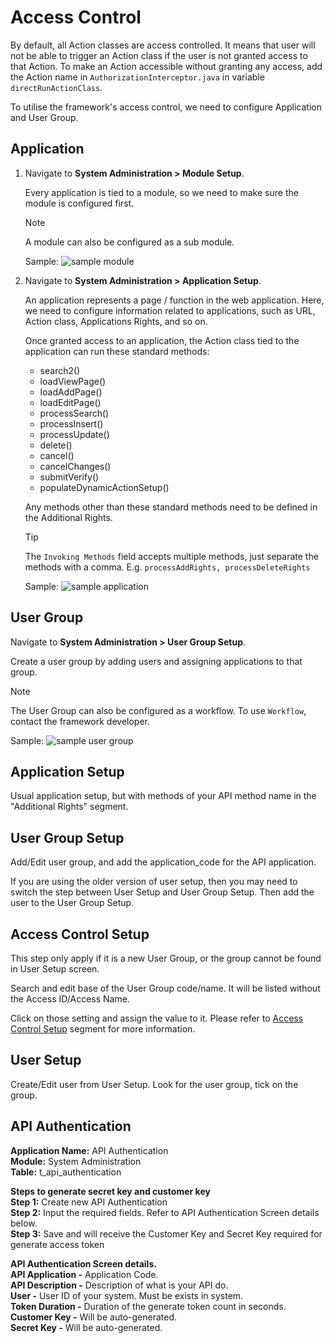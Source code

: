 # Access Control

By default, all Action classes are access controlled. It means that user will not be able to trigger an Action class if the user is not granted access to that Action. To make an Action accessible without granting any access, add the Action name in `AuthorizationInterceptor.java` in variable `directRunActionClass`.

To utilise the framework's access control, we need to configure Application and User Group.

## Application

1. Navigate to **System Administration > Module Setup**.

	Every application is tied to a module, so we need to make sure the module is configured first.
		
	> [!NOTE]
	> A module can also be configured as a sub module.
	
	Sample:	
	<img class="img-bordered" src="/sdsfw_docs/images/access-control/sample-module.png" alt="sample module" />
	
1. Navigate to **System Administration > Application Setup**.

	An application represents a page / function in the web application. Here, we need to configure information related to applications, such as URL, Action class, Applications Rights, and so on.

	Once granted access to an application, the Action class tied to the application can run these standard methods:
		
	<ul>
		<li>search2()</li>
		<li>loadViewPage()</li>
		<li>loadAddPage()</li>
		<li>loadEditPage()</li>
		<li>processSearch()</li>
		<li>processInsert()</li>
		<li>processUpdate()</li>
		<li>delete()</li>
		<li>cancel()</li>
		<li>cancelChanges()</li>
		<li>submitVerify()</li>
		<li>populateDynamicActionSetup()</li>
	</ul>
			
	Any methods other than these standard methods need to be defined in the Additional Rights.
	
	> [!TIP]
	> The `Invoking Methods` field accepts multiple methods, just separate the methods with a comma. E.g. `processAddRights, processDeleteRights`
		
	Sample:	
	<img class="img-bordered" src="/sdsfw_docs/images/access-control/sample-application.png" alt="sample application" />
		
## User Group

Navigate to **System Administration > User Group Setup**.

Create a user group by adding users and assigning applications to that group.

> [!NOTE]
> The User Group can also be configured as a workflow. To use `Workflow`, contact the framework developer.

Sample:	
<img class="img-bordered" src="/sdsfw_docs/images/access-control/sample-user-group.png" alt="sample user group" />

## Application Setup  
Usual application setup, but with methods of your API method name in the "Additional Rights" segment.  

## User Group Setup  
Add/Edit user group, and add the application_code for the API application.  

If you are using the older version of user setup, then you may need to switch the step between User Setup and User Group Setup. Then add the user to the User Group Setup.  

## Access Control Setup  
This step only apply if it is a new User Group, or the group cannot be found in User Setup screen. 

Search and edit base of the User Group code/name. It will be listed without the Access ID/Access Name. 

Click on those setting and assign the value to it. Please refer to [Access Control Setup](config/access-control.md) segment for more information. 

## User Setup  
Create/Edit user from User Setup. Look for the user group, tick on the group.

## API Authentication
**Application Name:** API Authentication  
**Module:** System Administration  
**Table:** t_api_authentication  

**Steps to generate secret key and customer key**  
**Step 1:** Create new API Authentication  
**Step 2:** Input the required fields. Refer to API Authentication Screen details below.  
**Step 3:** Save and will receive the Customer Key and Secret Key required for generate access token  

**API Authentication Screen details.**  
**API Application -** Application Code.  
**API Description -** Description of what is your API do.  
**User -** User ID of your system. Must be exists in system.  
**Token Duration -** Duration of the generate token count in seconds.  
**Customer Key -** Will be auto-generated.  
**Secret Key -** Will be auto-generated.  
